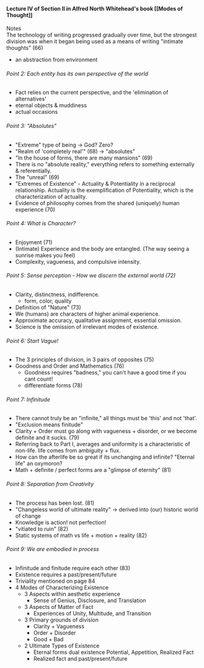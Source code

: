 #### Lecture IV of Section II in Alfred North Whitehead's book [[Modes of Thought]]

Notes<br>
The technology of writing progressed gradually over time, but the strongest division was when it began being used as a means of writing "intimate thoughts" (66)
- an abstraction from environment

###### Point 2: Each entity has its own perspective of the world
- Fact relies on the current perspective, and the 'elimination of alternatives'
- eternal objects & muddiness
- actual occasions
###### Point 3: "Absolutes"
- "Extreme" type of being -> God? Zero?
- "Realm of 'completely real'" (68) -> "absolutes"
- "In the house of forms, there are many mansions" (69)
- There is no "absolute reality," everything refers to something externally & referentially.
- The "unreal" (69)
- "Extremes of Existence" - Actuality & Potentiality in a reciprocal relationship. Actuality is the exemplification of Potentiality, which is the characterization of actuality. 
- Evidence of philosophy comes from the shared (uniquely) human experience (70)
###### Point 4: What is Character?
- Enjoyment (71)
- (Intimate) Experience and the body are entangled. (The way seeing a sunrise makes you feel)
- Complexity, vagueness, and compulsive intensity.
###### Point 5: Sense perception - How we discern the external world (72)
- Clarity, distinctness, indifference.
	- form, color, quality
- Definition of "Nature" (73)
- We (humans) are characters of higher animal experience.
- Approximate accuracy, qualitative assignment, essential omission.
- Science is the omission of irrelevant modes of existence.
###### Point 6: Start Vague!
- The 3 principles of division, in 3 pairs of opposites (75)
- Goodness and Order and Mathematics (76)
	- Goodness requires "badness," you can't have a good time if you cant count!
	- differentiate forms (78)
###### Point 7: Infinitude
- There cannot truly be an "infinite," all things must be 'this' and not 'that'.
- "Exclusion means finitude"
- Clarity + Order must go along with vagueness + disorder, or we become definite and it sucks. (79)
- Referring back to Part I, averages and uniformity is a characteristic of non-life. life comes from ambiguity + flux. 
- How can the afterlife be so great if its unchanging and infinite? "Eternal life" an oxymoron?
- Math + definite / perfect forms are a "glimpse of eternity" (81)
###### Point 8: Separation from Creativity
- The process has been lost. (81)
- "Changeless world of ultimate reality" -> derived into (our) historic world of change
- Knowledge is action! not perfection!
- "vitiated to ruin" (82)
- Static systems of math vs life + motion + reality (82)
###### Point 9: We are embodied in process
- Infinitude and finitude require each other (83)
- Existence requires a past/present/future
- Triviality mentioned on page 84
- 4 Modes of Characterizing Existence
	- 3 Aspects within aesthetic experience
		- Sense of Genius, Disclosure, and Translation
	- 3 Aspects of Matter of Fact
		- Experiences of Unity, Multitude, and Transition
	- 3 Primary grounds of division
		- Clarity + Vagueness
		- Order + Disorder
		- Good + Bad
	- 2 Ultimate Types of Existence
		- Eternal forms dual existence Potential, Appetition, Realized Fact
		- Realized fact and past/present/future